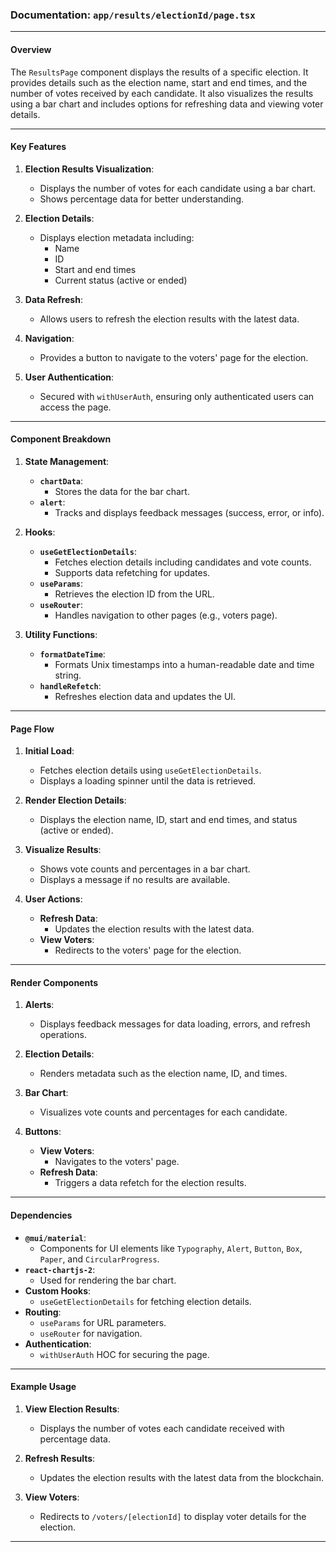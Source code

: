 ### Documentation: `app/results/electionId/page.tsx`

---

#### **Overview**
The `ResultsPage` component displays the results of a specific election. It provides details such as the election name, start and end times, and the number of votes received by each candidate. It also visualizes the results using a bar chart and includes options for refreshing data and viewing voter details.

---

#### **Key Features**
1. **Election Results Visualization**:
   - Displays the number of votes for each candidate using a bar chart.
   - Shows percentage data for better understanding.

2. **Election Details**:
   - Displays election metadata including:
     - Name
     - ID
     - Start and end times
     - Current status (active or ended)

3. **Data Refresh**:
   - Allows users to refresh the election results with the latest data.

4. **Navigation**:
   - Provides a button to navigate to the voters' page for the election.

5. **User Authentication**:
   - Secured with `withUserAuth`, ensuring only authenticated users can access the page.

---

#### **Component Breakdown**

1. **State Management**:
   - **`chartData`**:
     - Stores the data for the bar chart.
   - **`alert`**:
     - Tracks and displays feedback messages (success, error, or info).

2. **Hooks**:
   - **`useGetElectionDetails`**:
     - Fetches election details including candidates and vote counts.
     - Supports data refetching for updates.
   - **`useParams`**:
     - Retrieves the election ID from the URL.
   - **`useRouter`**:
     - Handles navigation to other pages (e.g., voters page).

3. **Utility Functions**:
   - **`formatDateTime`**:
     - Formats Unix timestamps into a human-readable date and time string.
   - **`handleRefetch`**:
     - Refreshes election data and updates the UI.

---

#### **Page Flow**

1. **Initial Load**:
   - Fetches election details using `useGetElectionDetails`.
   - Displays a loading spinner until the data is retrieved.

2. **Render Election Details**:
   - Displays the election name, ID, start and end times, and status (active or ended).

3. **Visualize Results**:
   - Shows vote counts and percentages in a bar chart.
   - Displays a message if no results are available.

4. **User Actions**:
   - **Refresh Data**:
     - Updates the election results with the latest data.
   - **View Voters**:
     - Redirects to the voters' page for the election.

---

#### **Render Components**

1. **Alerts**:
   - Displays feedback messages for data loading, errors, and refresh operations.

2. **Election Details**:
   - Renders metadata such as the election name, ID, and times.

3. **Bar Chart**:
   - Visualizes vote counts and percentages for each candidate.

4. **Buttons**:
   - **View Voters**:
     - Navigates to the voters' page.
   - **Refresh Data**:
     - Triggers a data refetch for the election results.

---

#### **Dependencies**
- **`@mui/material`**:
  - Components for UI elements like `Typography`, `Alert`, `Button`, `Box`, `Paper`, and `CircularProgress`.
- **`react-chartjs-2`**:
  - Used for rendering the bar chart.
- **Custom Hooks**:
  - `useGetElectionDetails` for fetching election details.
- **Routing**:
  - `useParams` for URL parameters.
  - `useRouter` for navigation.
- **Authentication**:
  - `withUserAuth` HOC for securing the page.

---

#### **Example Usage**

1. **View Election Results**:
   - Displays the number of votes each candidate received with percentage data.

2. **Refresh Results**:
   - Updates the election results with the latest data from the blockchain.

3. **View Voters**:
   - Redirects to `/voters/[electionId]` to display voter details for the election.

---
